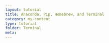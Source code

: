 ```yaml
---
layout: tutorial
title: Anaconda, Pip, Homebrew, and Terminal
category: my-content
type: tutorial
folder: Terminal
meta:
---
```

